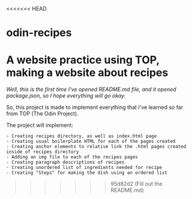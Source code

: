 <<<<<<< HEAD
# odin-recipes
A website practice using TOP, making a website about recipes
=======
*Well, this is the first time I've opened README.md file, and it opened package.json, so I hope everything will go okay.*

So, this project is made to implement everything that I've learned so far from TOP (The Odin Project).

The project will implement:

    - Creating recipes directory, as well as index.html page
    - Creating usual boilerplate HTML for each of the pages created
    - Creating anchor elements to relative link the .html pages created inside of recipes directory
    - Adding an img file to each of the recipes pages
    - Creating paragraph descriptions of recipes
    - Creating unordered list of ingredients needed for recipe
    - Creating "Steps" for making the dish using an ordered list
>>>>>>> 95d82d2 (Fill out the README.md)
